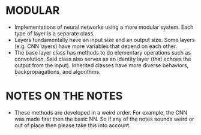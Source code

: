 # MODULAR

- Implementations of neural networks using a more modular system. Each type of layer is a separate class.
- Layers fundamentally have an input size and an output size. Some layers (e.g. CNN layers) have more variables that depend on each other.
- The base layer class has methods to do elementary operations such as convolution. Said class also serves as an identity layer (that echoes the output from the input). Inherited classes have more diverse behaviors, backpropagations, and algorithms.

# NOTES ON THE NOTES

- These methods are developed in a weird order. For example, the CNN was made first then the basic NN. So if any of the notes sounds weird or out of place then please take this into account.
